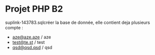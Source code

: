 Projet PHP B2
=============

suplink-143783.sqlcréer la base de donnée, elle contient deja plusieurs compte :
* aze@aze.aze / aze
* test@te.st / test
* qsd@qsd.qsd / qsd
